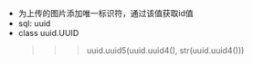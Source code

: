* 为上传的图片添加唯一标识符，通过该值获取id值
 * sql: uuid
 * class uuid.UUID 
   >>> uuid.uuid5(uuid.uuid4(), str(uuid.uuid4()))




